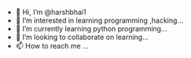 - 👋 Hi, I’m @harshbhai1
- 👀 I’m interested in learning programming ,hacking...
- 🌱 I’m currently learning python programming...
- 💞️ I’m looking to collaborate on learning...
- 📫 How to reach me ...

<!---
harshbhai1/harshbhai1 is a ✨ special ✨ repository because its `README.md` (this file) appears on your GitHub profile.
You can click the Preview link to take a look at your changes.
--->
